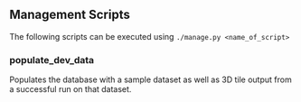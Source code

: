 ## Management Scripts

The following scripts can be executed using `./manage.py <name_of_script>`


### populate_dev_data

Populates the database with a sample dataset as well as 3D tile output from a successful run on that dataset.
